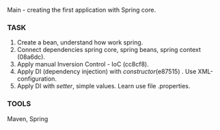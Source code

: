 Main - creating the first application with Spring core.

### TASK
1. Create a bean, understand how work spring.
1. Connect dependencies spring core, spring beans, spring context (08a6dc).
1. Apply manual Inversion Control - IoC (cc8cf8).
1. Apply DI (dependency injection) with *constructor*(e87515) .
   Use XML-configuration.
1. Apply DI with *setter*, simple values. Learn use file .properties.

### TOOLS
Maven, Spring